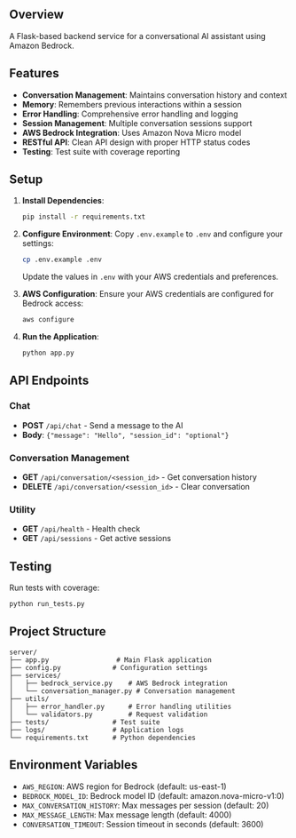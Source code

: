 ## Overview

A Flask-based backend service for a conversational AI assistant using Amazon Bedrock.

## Features

- **Conversation Management**: Maintains conversation history and context
- **Memory**: Remembers previous interactions within a session
- **Error Handling**: Comprehensive error handling and logging
- **Session Management**: Multiple conversation sessions support
- **AWS Bedrock Integration**: Uses Amazon Nova Micro model
- **RESTful API**: Clean API design with proper HTTP status codes
- **Testing**: Test suite with coverage reporting

## Setup

1. **Install Dependencies**:
   ```bash
   pip install -r requirements.txt
   ```

2. **Configure Environment**:
   Copy `.env.example` to `.env` and configure your settings:
   ```bash
   cp .env.example .env
   ```
   
   Update the values in `.env` with your AWS credentials and preferences.

3. **AWS Configuration**:
   Ensure your AWS credentials are configured for Bedrock access:
   ```bash
   aws configure
   ```

4. **Run the Application**:
   ```bash
   python app.py
   ```

## API Endpoints

### Chat
- **POST** `/api/chat` - Send a message to the AI
- **Body**: `{"message": "Hello", "session_id": "optional"}`

### Conversation Management
- **GET** `/api/conversation/<session_id>` - Get conversation history
- **DELETE** `/api/conversation/<session_id>` - Clear conversation

### Utility
- **GET** `/api/health` - Health check
- **GET** `/api/sessions` - Get active sessions

## Testing

Run tests with coverage:
```bash
python run_tests.py
```

## Project Structure

```
server/
├── app.py                 # Main Flask application
├── config.py             # Configuration settings
├── services/
│   ├── bedrock_service.py    # AWS Bedrock integration
│   └── conversation_manager.py # Conversation management
├── utils/
│   ├── error_handler.py      # Error handling utilities
│   └── validators.py         # Request validation
├── tests/                # Test suite
├── logs/                 # Application logs
└── requirements.txt      # Python dependencies
```

## Environment Variables

- `AWS_REGION`: AWS region for Bedrock (default: us-east-1)
- `BEDROCK_MODEL_ID`: Bedrock model ID (default: amazon.nova-micro-v1:0)
- `MAX_CONVERSATION_HISTORY`: Max messages per session (default: 20)
- `MAX_MESSAGE_LENGTH`: Max message length (default: 4000)
- `CONVERSATION_TIMEOUT`: Session timeout in seconds (default: 3600)